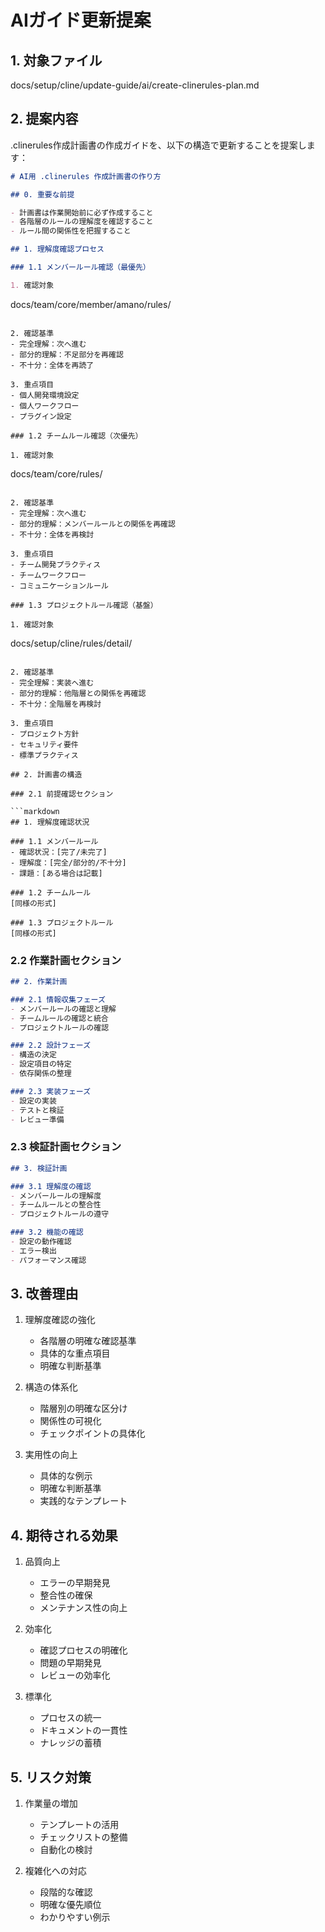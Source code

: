 # AIガイド更新提案

## 1. 対象ファイル

docs/setup/cline/update-guide/ai/create-clinerules-plan.md

## 2. 提案内容

.clinerules作成計画書の作成ガイドを、以下の構造で更新することを提案します：

```markdown
# AI用 .clinerules 作成計画書の作り方

## 0. 重要な前提

- 計画書は作業開始前に必ず作成すること
- 各階層のルールの理解度を確認すること
- ルール間の関係性を把握すること

## 1. 理解度確認プロセス

### 1.1 メンバールール確認（最優先）

1. 確認対象
   ```
   docs/team/core/member/amano/rules/
   ```

2. 確認基準
   - 完全理解：次へ進む
   - 部分的理解：不足部分を再確認
   - 不十分：全体を再読了

3. 重点項目
   - 個人開発環境設定
   - 個人ワークフロー
   - プラグイン設定

### 1.2 チームルール確認（次優先）

1. 確認対象
   ```
   docs/team/core/rules/
   ```

2. 確認基準
   - 完全理解：次へ進む
   - 部分的理解：メンバールールとの関係を再確認
   - 不十分：全体を再検討

3. 重点項目
   - チーム開発プラクティス
   - チームワークフロー
   - コミュニケーションルール

### 1.3 プロジェクトルール確認（基盤）

1. 確認対象
   ```
   docs/setup/cline/rules/detail/
   ```

2. 確認基準
   - 完全理解：実装へ進む
   - 部分的理解：他階層との関係を再確認
   - 不十分：全階層を再検討

3. 重点項目
   - プロジェクト方針
   - セキュリティ要件
   - 標準プラクティス

## 2. 計画書の構造

### 2.1 前提確認セクション

```markdown
## 1. 理解度確認状況

### 1.1 メンバールール
- 確認状況：[完了/未完了]
- 理解度：[完全/部分的/不十分]
- 課題：[ある場合は記載]

### 1.2 チームルール
[同様の形式]

### 1.3 プロジェクトルール
[同様の形式]
```

### 2.2 作業計画セクション

```markdown
## 2. 作業計画

### 2.1 情報収集フェーズ
- メンバールールの確認と理解
- チームルールの確認と統合
- プロジェクトルールの確認

### 2.2 設計フェーズ
- 構造の決定
- 設定項目の特定
- 依存関係の整理

### 2.3 実装フェーズ
- 設定の実装
- テストと検証
- レビュー準備
```

### 2.3 検証計画セクション

```markdown
## 3. 検証計画

### 3.1 理解度の確認
- メンバールールの理解度
- チームルールとの整合性
- プロジェクトルールの遵守

### 3.2 機能の確認
- 設定の動作確認
- エラー検出
- パフォーマンス確認
```

## 3. 改善理由

1. 理解度確認の強化
   - 各階層の明確な確認基準
   - 具体的な重点項目
   - 明確な判断基準

2. 構造の体系化
   - 階層別の明確な区分け
   - 関係性の可視化
   - チェックポイントの具体化

3. 実用性の向上
   - 具体的な例示
   - 明確な判断基準
   - 実践的なテンプレート

## 4. 期待される効果

1. 品質向上
   - エラーの早期発見
   - 整合性の確保
   - メンテナンス性の向上

2. 効率化
   - 確認プロセスの明確化
   - 問題の早期発見
   - レビューの効率化

3. 標準化
   - プロセスの統一
   - ドキュメントの一貫性
   - ナレッジの蓄積

## 5. リスク対策

1. 作業量の増加
   - テンプレートの活用
   - チェックリストの整備
   - 自動化の検討

2. 複雑化への対応
   - 段階的な確認
   - 明確な優先順位
   - わかりやすい例示